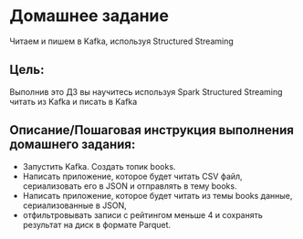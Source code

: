 # Домашнее задание

Читаем и пишем в Kafka, используя Structured Streaming

## Цель:
Выполнив это ДЗ вы научитесь используя Spark Structured Streaming читать из Kafka и писать в Kafka

## Описание/Пошаговая инструкция выполнения домашнего задания:
* Запустить Kafka. Создать топик books.
* Написать приложение, которое будет читать CSV файл, сериализовать его в JSON и отправлять в тему books.
* Написать приложение, которое будет читать из темы books данные, сериализованные в JSON, 
* отфильтровывать записи с рейтингом меньше 4 и сохранять результат на диск в формате Parquet.